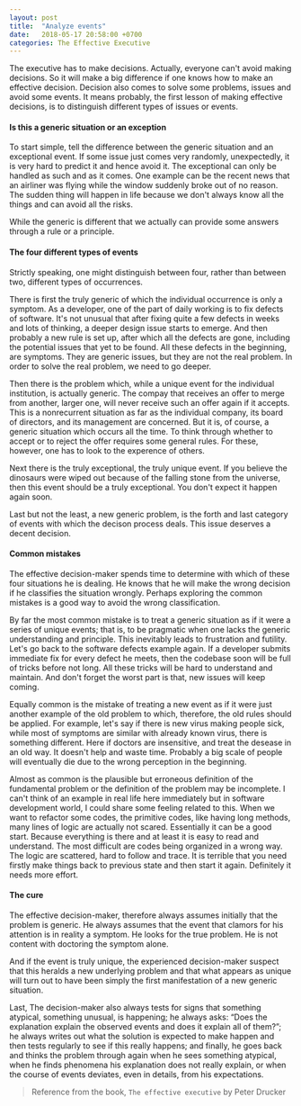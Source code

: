 ```yaml
---
layout: post
title:  "Analyze events"
date:   2018-05-17 20:58:00 +0700
categories: The Effective Executive
---
```


The executive has to make decisions. Actually, everyone can't avoid making decisions. So it will make a big difference if one knows how to make an effective decision. Decision also comes to solve some problems, issues and avoid some events. It means probably, the first lesson of making effective decisions, is to distinguish different types of issues or events.

#### Is this a generic situation or an exception

To start simple, tell the difference between the generic situation and an exceptional event. If some issue just comes very randomly, unexpectedly, it is very hard to predict it and hence avoid it. The exceptional can only be handled as such and as it comes. One example can be the recent news that an airliner was flying while the window suddenly broke out of no reason. The sudden thing will happen in life because we don't always know all the things and can avoid all the risks. 

While the generic is different that we actually can provide some answers through a rule or a principle.

#### The four different types of events

Strictly speaking, one might distinguish between four, rather than between two, different types of occurrences.

There is first the truly generic of which the individual occurrence is only a symptom. As a developer, one of the part of daily working is to fix defects of software. It's not unusual that after fixing quite a few defects in weeks and lots of thinking, a deeper design issue starts to emerge. And then probably a new rule is set up, after which all the defects are gone, including the potential issues that yet to be found. All these defects in the beginning, are symptoms. They are generic issues, but they are not the real problem. In order to solve the real problem, we need to go deeper.

Then there is the problem which, while a unique event for the individual institution, is actually generic. The compay that receives an offer to merge from another, larger one, will never receive such an offer again if it accepts. This is a nonrecurrent situation as far as the individual company, its board of directors, and its management are concerned. But it is, of course, a generic situation which occurs all the time. To think through whether to accept or to reject the offer requires some general rules. For these, however, one has to look to the experence of others. 

Next there is the truly exceptional, the truly unique event. If you believe the dinosaurs were wiped out because of the falling stone from the universe, then this event should be a truly exceptional. You don't expect it happen again soon.

Last but not the least, a new generic problem, is the forth and last category of events with which the decison process deals. This issue deserves a decent decision. 

#### Common mistakes

The effective decision-maker spends time to determine with which of these four situations he is dealing. He knows that he will make the wrong decision if he classifies the situation wrongly. Perhaps exploring the common mistakes is a good way to avoid the wrong classification. 

By far the most common mistake is to treat a generic situation as if it were a series of unique events; that is, to be pragmatic when one lacks the generic understanding and principle. This inevitably leads to frustration and futility. Let's go back to the software defects example again. If a developer submits immediate fix for every defect he meets, then the codebase soon will be full of tricks before not long. All these tricks will be hard to understand and maintain. And don't forget the worst part is that, new issues will keep coming. 

Equally common is the mistake of treating a new event as if it were just another example of the old problem to which, therefore, the old rules should be applied. For example, let's say if there is new virus making people sick, while most of symptoms are similar with already known virus, there is something different. Here if doctors are insensitive, and treat the desease in an old way. It doesn't help and waste time. Probably a big scale of people will eventually die due to the wrong perception in the beginning.

Almost as common is the plausible but erroneous definition of the fundamental problem or the definition of the problem may be incomplete. I can't think of an example in real life here immediately but in software development world, I could share some feeling related to this. When we want to refactor some codes, the primitive codes, like having long methods, many lines of logic are actually not scared. Essentially it can be a good start. Because everything is there and at least it is easy to read and understand. The most difficult are codes being organized in a wrong way. The logic are scattered, hard to follow and trace. It is terrible that you need firstly make things back to previous state and then start it again. Definitely it needs more effort.

#### The cure

The effective decision-maker, therefore always assumes initially that the problem is generic. He always assumes that the event that clamors for his attention is in reality a symptom. He looks for the true problem. He is not content with doctoring the symptom alone. 

And if the event is truly unique, the experienced decision-maker suspect that this heralds a new underlying problem and that what appears as unique will turn out to have been simply the first manifestation of a new generic situation.

Last, The decision-maker also always tests for signs that something atypical, something unusual, is happening; he always asks: “Does the explanation explain the observed events and does it explain all of them?”; he always writes out what the solution is expected to make happen and then tests regularly to see if this really happens; and finally, he goes back and thinks the problem through again when he sees something atypical, when he finds phenomena his explanation does not really explain, or when the course of events deviates, even in details, from his expectations.

> Reference from the book, `The effective executive` by Peter Drucker